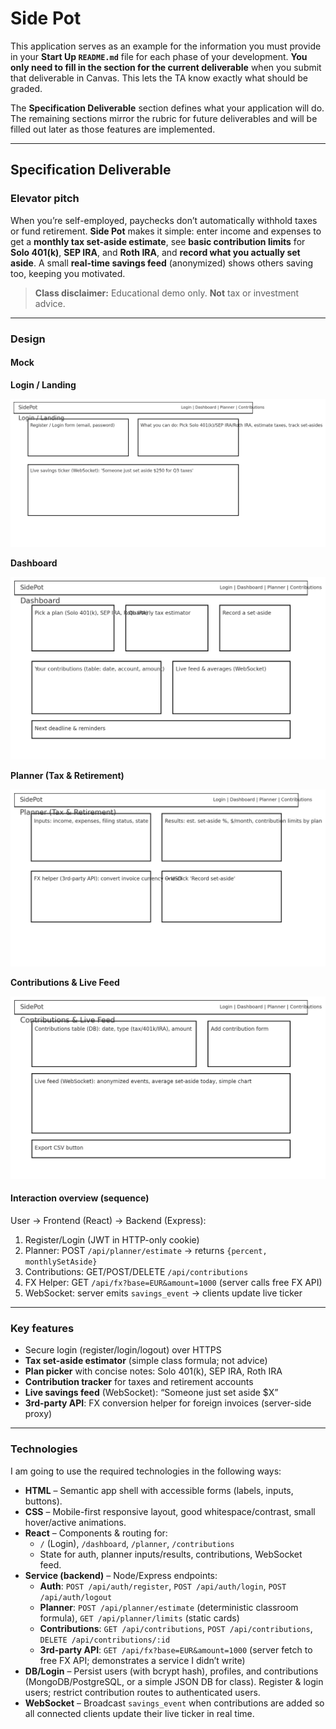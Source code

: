 # Side Pot

This application serves as an example for the information you must provide in your **Start Up `README.md`** file for each phase of your development. **You only need to fill in the section for the current deliverable** when you submit that deliverable in Canvas. This lets the TA know exactly what should be graded.

The **Specification Deliverable** section defines what your application will do. The remaining sections mirror the rubric for future deliverables and will be filled out later as those features are implemented.

---

## Specification Deliverable

### Elevator pitch
When you’re self-employed, paychecks don’t automatically withhold taxes or fund retirement. **Side Pot** makes it simple: enter income and expenses to get a **monthly tax set-aside estimate**, see **basic contribution limits** for **Solo 401(k)**, **SEP IRA**, and **Roth IRA**, and **record what you actually set aside**. A small **real-time savings feed** (anonymized) shows others saving too, keeping you motivated.

> **Class disclaimer:** Educational demo only. **Not** tax or investment advice.

---

### Design

#### Mock

**Login / Landing**

![Side Pot – Login](docs/wireframes/sidepot-login.png)

**Dashboard**

![Side Pot – Dashboard](docs/wireframes/sidepot-dashboard.png)

**Planner (Tax & Retirement)**

![Side Pot – Planner](docs/wireframes/sidepot-planner.png)

**Contributions & Live Feed**

![Side Pot – Contributions](docs/wireframes/sidepot-contributions.png)

#### Interaction overview (sequence)
User → Frontend (React) → Backend (Express):
1. Register/Login (JWT in HTTP-only cookie)
2. Planner: POST `/api/planner/estimate` → returns `{percent, monthlySetAside}`
3. Contributions: GET/POST/DELETE `/api/contributions`
4. FX Helper: GET `/api/fx?base=EUR&amount=1000` (server calls free FX API)
5. WebSocket: server emits `savings_event` → clients update live ticker

---

### Key features
- Secure login (register/login/logout) over HTTPS
- **Tax set-aside estimator** (simple class formula; not advice)
- **Plan picker** with concise notes: Solo 401(k), SEP IRA, Roth IRA
- **Contribution tracker** for taxes and retirement accounts
- **Live savings feed** (WebSocket): “Someone just set aside $X”
- **3rd-party API**: FX conversion helper for foreign invoices (server-side proxy)

---

### Technologies
I am going to use the required technologies in the following ways:

- **HTML** – Semantic app shell with accessible forms (labels, inputs, buttons).
- **CSS** – Mobile-first responsive layout, good whitespace/contrast, small hover/active animations.
- **React** – Components & routing for:
  - `/` (Login), `/dashboard`, `/planner`, `/contributions`
  - State for auth, planner inputs/results, contributions, WebSocket feed.
- **Service (backend)** – Node/Express endpoints:
  - **Auth**: `POST /api/auth/register`, `POST /api/auth/login`, `POST /api/auth/logout`
  - **Planner**: `POST /api/planner/estimate` (deterministic classroom formula), `GET /api/planner/limits` (static cards)
  - **Contributions**: `GET /api/contributions`, `POST /api/contributions`, `DELETE /api/contributions/:id`
  - **3rd-party API**: `GET /api/fx?base=EUR&amount=1000` (server fetch to free FX API; demonstrates a service I didn’t write)
- **DB/Login** – Persist users (with bcrypt hash), profiles, and contributions (MongoDB/PostgreSQL, or a simple JSON DB for class). Register & login users; restrict contribution routes to authenticated users.
- **WebSocket** – Broadcast `savings_event` when contributions are added so all connected clients update their live ticker in real time.
